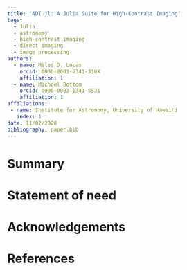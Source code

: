```yaml
---
title: 'ADI.jl: A Julia Suite for High-Contrast Imaging'
tags:
  - Julia
  - astronomy
  - high-contrast imaging
  - direct imaging
  - image processing
authors:
  - name: Miles D. Lucas
    orcid: 0000-0001-6341-310X
    affiliation: 1
  - name: Michael Bottom
    orcid: 0000-0003-1341-5531
    affiliation: 1
affiliations:
 - name: Institute for Astronomy, University of Hawai'i
   index: 1
date: 11/02/2020
bibliography: paper.bib
---
```


# Summary

# Statement of need

# Acknowledgements

# References
